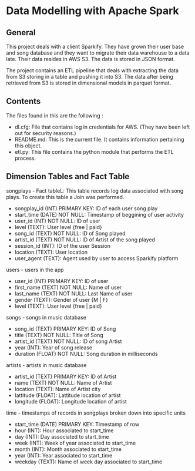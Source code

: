 # Data Modelling with Apache Spark

## General

This project deals with a client Sparkify. They have grown their user base and song database and they want to migrate their data warehouse to a data late. Their data resides in AWS S3. The data is stored in JSON format.

The project contains an ETL pipeline that deals with extracting the data from S3 storing in a table and pushing it into S3. The data after being retrieved from S3 is stored in dimensional models in parquet format.

## Contents

The files found in this are the following :
 * dl.cfg: File that contains log in credentials for AWS. (They have been left out for security reasons.)
 * README.md: This is the current file. It contains information pertaining this object.
 * etl.py: This file contains the python module that performs the ETL process.
 
## Dimension Tables and Fact Table

songplays - Fact tableL: This table records log data associated with song plays. To create this table a Join was performed.

* songplay_id (INT) PRIMARY KEY: ID of each user song play
* start_time (DATE) NOT NULL: Timestamp of beggining of user activity
* user_id (INT) NOT NULL: ID of user
* level (TEXT): User level {free | paid}
* song_id (TEXT) NOT NULL: ID of Song played
* artist_id (TEXT) NOT NULL: ID of Artist of the song played
* session_id (INT): ID of the user Session
* location (TEXT): User location
* user_agent (TEXT): Agent used by user to access Sparkify platform

users - users in the app

* user_id (INT) PRIMARY KEY: ID of user
* first_name (TEXT) NOT NULL: Name of user
* last_name (TEXT) NOT NULL: Last Name of user
* gender (TEXT): Gender of user {M | F}
* level (TEXT): User level {free | paid}

songs - songs in music database

* song_id (TEXT) PRIMARY KEY: ID of Song
* title (TEXT) NOT NULL: Title of Song
* artist_id (TEXT) NOT NULL: ID of song Artist
* year (INT): Year of song release
* duration (FLOAT) NOT NULL: Song duration in milliseconds

artists - artists in music database

* artist_id (TEXT) PRIMARY KEY: ID of Artist
* name (TEXT) NOT NULL: Name of Artist
* location (TEXT): Name of Artist city
* lattitude (FLOAT): Lattitude location of artist
* longitude (FLOAT): Longitude location of artist

time - timestamps of records in songplays broken down into specific units

* start_time (DATE) PRIMARY KEY: Timestamp of row
* hour (INT): Hour associated to start_time
* day (INT): Day associated to start_time
* week (INT): Week of year associated to start_time
* month (INT): Month associated to start_time
* year (INT): Year associated to start_time
* weekday (TEXT): Name of week day associated to start_time

